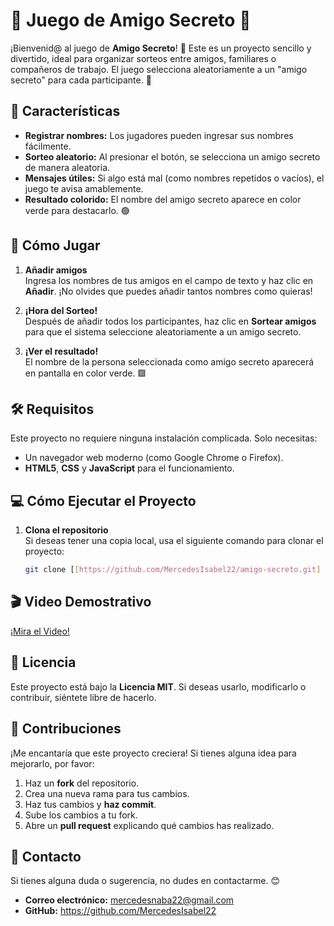 # 🎉 Juego de **Amigo Secreto** 🎁

¡Bienvenid@ al juego de **Amigo Secreto**! 🎊 Este es un proyecto sencillo y divertido, ideal para organizar sorteos entre amigos, familiares o compañeros de trabajo. El juego selecciona aleatoriamente a un "amigo secreto" para cada participante. 🌟

## 🌈 Características

- **Registrar nombres:** Los jugadores pueden ingresar sus nombres fácilmente.
- **Sorteo aleatorio:** Al presionar el botón, se selecciona un amigo secreto de manera aleatoria.
- **Mensajes útiles:** Si algo está mal (como nombres repetidos o vacíos), el juego te avisa amablemente.
- **Resultado colorido:** El nombre del amigo secreto aparece en color verde para destacarlo. 🟢

## 🚀 Cómo Jugar

1. **Añadir amigos**  
   Ingresa los nombres de tus amigos en el campo de texto y haz clic en **Añadir**. ¡No olvides que puedes añadir tantos nombres como quieras!

2. **¡Hora del Sorteo!**  
   Después de añadir todos los participantes, haz clic en **Sortear amigos** para que el sistema seleccione aleatoriamente a un amigo secreto.

3. **¡Ver el resultado!**  
   El nombre de la persona seleccionada como amigo secreto aparecerá en pantalla en color verde. 🟩

## 🛠️ Requisitos

Este proyecto no requiere ninguna instalación complicada. Solo necesitas:

- Un navegador web moderno (como Google Chrome o Firefox).
- **HTML5**, **CSS** y **JavaScript** para el funcionamiento.

## 💻 Cómo Ejecutar el Proyecto

1. **Clona el repositorio**  
   Si deseas tener una copia local, usa el siguiente comando para clonar el proyecto:
   
   ```bash
   git clone [[https://github.com/MercedesIsabel22/amigo-secreto.git]

## 🎬 Video Demostrativo
[¡Mira el Video!](https://www.youtube.com/watch?v=XXEYtv4jRYw)

## 📃 Licencia

Este proyecto está bajo la **Licencia MIT**. Si deseas usarlo, modificarlo o contribuir, siéntete libre de hacerlo.

## 🤝 Contribuciones

¡Me encantaría que este proyecto creciera! Si tienes alguna idea para mejorarlo, por favor:

1. Haz un **fork** del repositorio.
2. Crea una nueva rama para tus cambios.
3. Haz tus cambios y **haz commit**.
4. Sube los cambios a tu fork.
5. Abre un **pull request** explicando qué cambios has realizado.

## 📩 Contacto

Si tienes alguna duda o sugerencia, no dudes en contactarme. 😊

- **Correo electrónico:** mercedesnaba22@gmail.com
- **GitHub:** https://github.com/MercedesIsabel22
